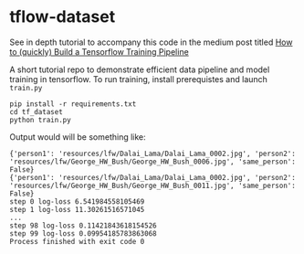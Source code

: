 # tflow-dataset

See in depth tutorial to accompany this code in the medium post titled [How to (quickly) Build a Tensorflow Training Pipeline](https://medium.com/@urimerhav/how-to-quickly-build-a-tensorflow-training-pipeline-15e9ae4d78a0)

A short tutorial repo to demonstrate efficient data pipeline and model training in tensorflow. To run training, install prerequistes and launch `train.py`

```
pip install -r requirements.txt
cd tf_dataset 
python train.py
```

Output would will be something like:

```
{'person1': 'resources/lfw/Dalai_Lama/Dalai_Lama_0002.jpg', 'person2': 'resources/lfw/George_HW_Bush/George_HW_Bush_0006.jpg', 'same_person': False}
{'person1': 'resources/lfw/Dalai_Lama/Dalai_Lama_0002.jpg', 'person2': 'resources/lfw/George_HW_Bush/George_HW_Bush_0011.jpg', 'same_person': False}
step 0 log-loss 6.541984558105469
step 1 log-loss 11.30261516571045
...
step 98 log-loss 0.11421843618154526
step 99 log-loss 0.09954185783863068
Process finished with exit code 0
```
